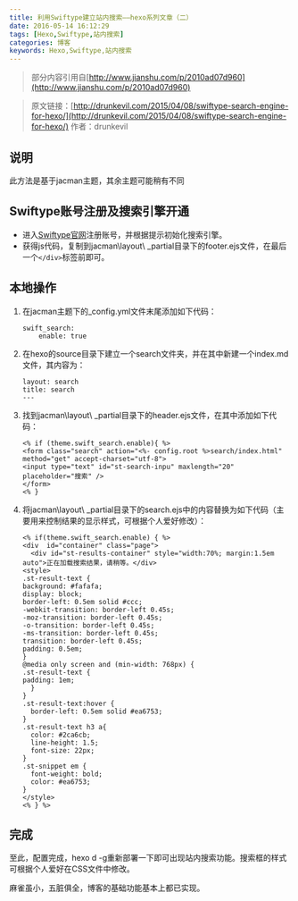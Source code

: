 ```yaml
---
title: 利用Swiftype建立站内搜索——hexo系列文章（二）
date: 2016-05-14 16:12:29
tags: [Hexo,Swiftype,站内搜索]
categories: 博客
keywords: Hexo,Swiftype,站内搜索
---
```

>部分内容引用自[http://www.jianshu.com/p/2010ad07d960](http://www.jianshu.com/p/2010ad07d960)

>原文链接：[http://drunkevil.com/2015/04/08/swiftype-search-engine-for-hexo/](http://drunkevil.com/2015/04/08/swiftype-search-engine-for-hexo/)
作者：drunkevil

## 说明
此方法是基于jacman主题，其余主题可能稍有不同

## Swiftype账号注册及搜索引擎开通

* 进入[Swiftype官网](https://swiftype.com/)注册账号，并根据提示初始化搜索引擎。
* 获得js代码，复制到jacman\layout\ _partial目录下的footer.ejs文件，在最后一个`</div>`标签前即可。
<!--more-->
## 本地操作
1. 在jacman主题下的_config.yml文件末尾添加如下代码：

	```
	swift_search:
      	enable: true
	```

2. 在hexo的source目录下建立一个search文件夹，并在其中新建一个index.md文件，其内容为：

	```
	layout: search
	title: search
	---
	```

3. 找到jacman\layout\ _partial目录下的header.ejs文件，在其中添加如下代码：

	```
	<% if (theme.swift_search.enable){ %>
    <form class="search" action="<%- config.root %>search/index.html" method="get" accept-charset="utf-8">
    <input type="text" id="st-search-inpu" maxlength="20" placeholder="搜索" />
    </form>
	<% }
	```
4. 将jacman\layout\ _partial目录下的search.ejs中的内容替换为如下代码（主要用来控制结果的显示样式，可根据个人爱好修改）：

	```
	<% if(theme.swift_search.enable) { %>
    <div  id="container" class="page">
      <div id="st-results-container" style="width:70%; margin:1.5em auto">正在加载搜索结果，请稍等。</div>
	<style>
	.st-result-text {
	background: #fafafa;
	display: block;
	border-left: 0.5em solid #ccc;
	-webkit-transition: border-left 0.45s;
	-moz-transition: border-left 0.45s;
	-o-transition: border-left 0.45s;
	-ms-transition: border-left 0.45s;
	transition: border-left 0.45s;
	padding: 0.5em;
	}
	@media only screen and (min-width: 768px) {
	.st-result-text {
	padding: 1em;
      }
	}
	.st-result-text:hover {
      border-left: 0.5em solid #ea6753;
    }
	.st-result-text h3 a{
      color: #2ca6cb;
      line-height: 1.5;
      font-size: 22px;
    }
	.st-snippet em {
      font-weight: bold;
      color: #ea6753;
    }
	</style>
	<% } %>
	```

## 完成

至此，配置完成，hexo d -g重新部署一下即可出现站内搜索功能。搜索框的样式可根据个人爱好在CSS文件中修改。

麻雀虽小，五脏俱全，博客的基础功能基本上都已实现。


